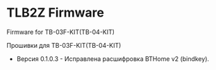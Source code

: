 # TLB2Z Firmware
Firmware for TB-03F-KIT(TB-04-KIT)

Прошивки для TB-03F-KIT(TB-04-KIT)

* Версия 0.1.0.3 - Исправлена расшифровка BTHome v2 (bindkey).